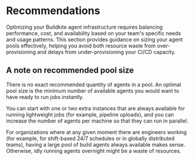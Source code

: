 # Recommendations 

Optimizing your Buildkite agent infrastructure requires balancing performance, cost, and availability based on your team's specific needs and usage patterns. This section provides guidance on sizing your agent pools effectively, helping you avoid both resource waste from over-provisioning and delays from under-provisioning your CI/CD capacity.

## A note on recommended pool size

There is no exact recommended quantity of agents in a pool. An optimal pool size is the minimum number of available agents you would want to have ready to run jobs instantly.

You can start with one or two extra instances that are always available for running lightweight jobs (for example, pipeline uploads), and you can increase the number of agents per machine so that they can run in parallel.

For organizations where at any given moment there are engineers working (for example, for shift-based 24/7 schedules or in globally distributed teams), having a large pool of build agents always available makes sense. Otherwise, idly running agents overnight might be a waste of resources.